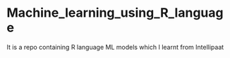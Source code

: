 # Machine_learning_using_R_language
 It is a repo containing R language ML models which I learnt from Intellipaat
